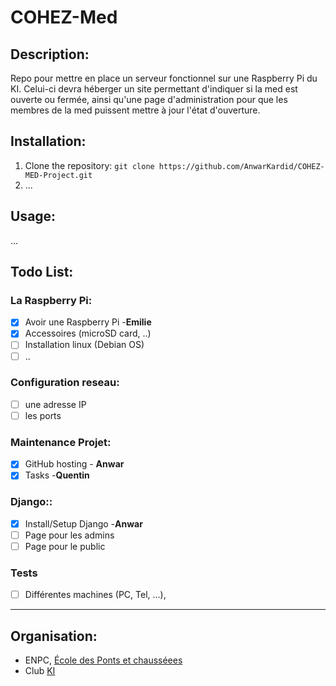 # COHEZ-Med

## **Description:**
Repo pour mettre en place un serveur fonctionnel sur une Raspberry Pi du KI. Celui-ci devra héberger un site permettant d'indiquer si la med est ouverte ou fermée, ainsi qu'une page d'administration pour que les membres de la med puissent mettre à jour l'état d'ouverture.

## **Installation:**
1. Clone the repository: `git clone https://github.com/AnwarKardid/COHEZ-MED-Project.git`
2. ... 

## **Usage:**
...

## Todo List:

### La Raspberry Pi: 
- [x] Avoir une Raspberry Pi -**Emilie**
- [x] Accessoires (microSD card, ..)
- [ ] Installation linux (Debian OS)
- [ ] ..

### Configuration reseau:
- [ ] une adresse IP
- [ ] les ports

### Maintenance Projet:
- [x] GitHub hosting - **Anwar**
- [x] Tasks -**Quentin**

### Django::
- [x] Install/Setup Django -**Anwar**
- [ ] Page pour les admins
- [ ] Page pour le public

### Tests
- [ ] Différentes machines (PC, Tel, ...), 

---

## Organisation:
- ENPC, [École des Ponts et chausséees](https://ecoledesponts.fr/)
- Club [KI](https://clubinfo.enpc.org/)

